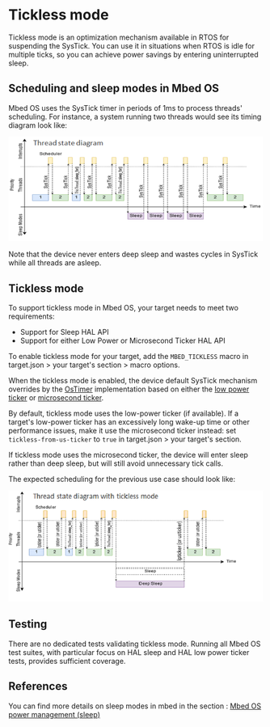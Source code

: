 # Tickless mode

Tickless mode is an optimization mechanism available in RTOS for suspending the SysTick. You can use it in situations when RTOS is idle for multiple ticks, so you can achieve power savings by entering uninterrupted sleep. 

## Scheduling and sleep modes in Mbed OS

Mbed OS uses the SysTick timer in periods of 1ms to process threads' scheduling.
For instance, a system running two threads would see its timing diagram look like:

![](resources/Normal_Tick.png)

Note that the device never enters deep sleep and wastes cycles in SysTick while all threads are asleep.

## Tickless mode

To support tickless mode in Mbed OS, your target needs to meet two requirements:

- Support for Sleep HAL API
- Support for either Low Power or Microsecond Ticker HAL API

To enable tickless mode for your target, add the `MBED_TICKLESS` macro in target.json > your target's section > macro options.

When the tickless mode is enabled, the device default SysTick mechanism overrides by the [OsTimer](../mbed-os-api-doxy/structos__timer__def.html) implementation based on either the [low power ticker](../mbed-os-api-doxy/group__hal__lp__ticker.html) or [microsecond ticker](../mbed-os-api-doxy/group__hal__us__ticker.html).

By default, tickless mode uses the low-power ticker (if available). If a target's low-power ticker has an excessively long wake-up time or other performance issues, make it use the microsecond ticker instead: set `tickless-from-us-ticker` to `true` in target.json > your target's section.

If tickless mode uses the microsecond ticker, the device will enter sleep rather than deep sleep, but will still avoid unnecessary tick calls.

The expected scheduling for the previous use case should look like:

![](resources/Tickless.png)

## Testing

There are no dedicated tests validating tickless mode. Running all Mbed OS test suites, with particular focus on HAL sleep and HAL low power ticker tests, provides sufficient coverage.

## References

You can find more details on sleep modes in mbed in the section : [Mbed OS power management (sleep)](../apis/power-management-sleep.html)
